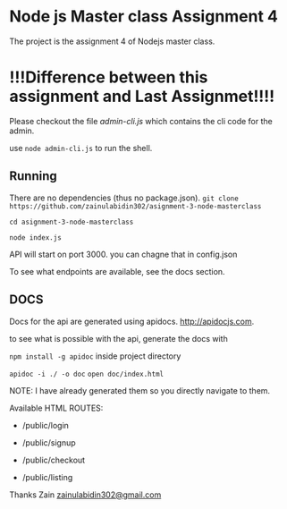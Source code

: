 # Node js Master class Assignment 4
The project is the assignment 4 of Nodejs master class.


# !!!Difference between this assignment and Last Assignmet!!!!
Please checkout the file *admin-cli.js* which contains the cli code for the admin.

use `node admin-cli.js` to run the shell.




## Running
There are no dependencies (thus no package.json).
`git clone https://github.com/zainulabidin302/asignment-3-node-masterclass`

`cd asignment-3-node-masterclass`

`node index.js`

API will start on port 3000.
you can chagne that in config.json

To see what endpoints are available, see the docs section.

## DOCS
Docs for the api are generated using apidocs. http://apidocjs.com.

to see what is possible with the api, generate the docs with

`npm install -g apidoc`
inside project directory 

`apidoc -i ./ -o doc`
`open doc/index.html`

NOTE: I have already generated them so you directly navigate to them.

Available HTML ROUTES:

* /public/login

* /public/signup

* /public/checkout

* /public/listing





Thanks Zain <zainulabidin302@gmail.com>
